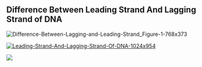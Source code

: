 [![]()]()

## Difference Between Leading Strand And Lagging Strand of DNA

![Difference-Between-Lagging-and-Leading-Strand_Figure-1-768x373](https://user-images.githubusercontent.com/8466209/207424623-d099ba07-91e1-4845-adaf-64232488a2a3.png)

[![Leading-Strand-And-Lagging-Strand-Of-DNA-1024x954](https://user-images.githubusercontent.com/8466209/207360880-6a772b29-f752-4972-b4ad-27de3193c62d.png)](https://gist.github.com/eq19/b9f901cda16e8a11dd24ee6b677ca288#file-recycle-md)

[![](https://user-images.githubusercontent.com/8466209/207490064-f96db6e0-33fe-4c71-9fd9-9f13e71410db.png)](https://gist.github.com/eq19/b9f901cda16e8a11dd24ee6b677ca288#file-recycle-md)
